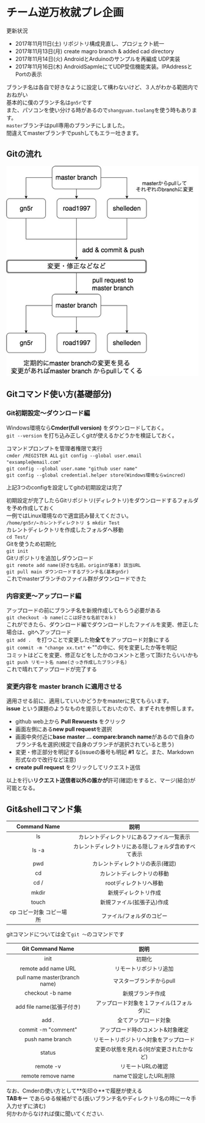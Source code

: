 # チーム逆万枚就プレ企画

更新状況
- 2017年11月11日(土) リポジトリ構成見直し、プロジェクト統一
- 2017年11月13日(月) create magro branch & added cad directory
- 2017年11月14日(火) AndroidとArduinoのサンプルを再編成 UDP実装
- 2017年11月16日(木) AndroidSapmleにてUDP受信機能実装。IPAddressとPortの表示

ブランチ名は各自で好きなように設定して構わないけど、３人がわかる範囲内でおねがい<br>
基本的に僕のブランチ名は`gn5r`です<br>
また、パソコンを使い分ける時があるので`shangyuan.tuolang`を使う時もあります。<br>
`master`ブランチはpull専用のブランチにしました。<br>
間違えてmasterブランチでpushしてもエラー吐きます。

## Gitの流れ
<div align="center">
<img src="./img/project_image.jpg" alt="git操作イメージ">
</div>

## Gitコマンド使い方(基礎部分)

### Git初期設定〜ダウンロード編

Windows環境なら**Cmder(full version)** をダウンロードしておく。<br>
`git --version` を打ち込み正しくgitが使えるかどうかを検証しておく。<br>

コマンドプロンプトを管理者権限で実行<br>
`cmder /REGISTER ALL`
`git config --global user.email "exsample@email.com"`<br>
`git config --global user.name "github user name"`<br>
`git config --global credential.helper store(Windows環境ならwincred)`<br>

上記3つのconfigを設定してgitの初期設定は完了<br>

初期設定が完了したらGitリポジトリ(ディレクトリ)をダウンロードするフォルダを予め作成しておく<br>
一例ではLinux環境なので適宜読み替えてください。<br>
`/home/gn5r/←カレントディレクトリ $ mkdir Test`<br>
カレントディレクトリを作成したフォルダへ移動<br>
`cd Test/`<br>
Gitを使うため初期化<br>
`git init`<br>
Gitリポジトリを追加しダウンロード<br>
`git remote add name(好きな名前。originが基本) 該当URL`<br>
`git pull main ダウンロードするブランチ名(基本gn5r)`<br>
これでmasterブランチのファイル群がダウンロードできた<br>

### 内容変更〜アップロード編

アップロードの前にブランチ名を新規作成してもらう必要がある<br>
`git checkout -b name(ここは好きな名前でおｋ)`<br>
これができたら、ダウンロード編でダウンロードしたファイルを変更、修正した場合は、gitへアップロード<br>
`git add .`　を打つことで変更した物**全て**をアップロード対象にする<br>
`git commit -m "change xx.txt"` ←""の中に、何を変更したか等を明記<br>
コミットはどこを変更、修正などをしたかのコメントと思って頂けたらいいかも<br>
`git push リモート名 name(さっき作成したブランチ名)`<br>
これで晴れてアップロードが完了する

### 変更内容を master branch に適用させる

適用させる前に、適用していいかどうかをmasterに見てもらいます。<br>
**issue** という課題のようなものを提示しておいたので、まずそれを参照します。<br>
- github web上から **Pull Rewuests** をクリック
- 画面左側にある**new pull request**を選択
- 画面中央付近に**base master ... compare:branch name**があるので自身のブランチ名を選択(規定で自身のブランチが選択されていると思う)
- 変更・修正部分を明記する(issueの番号も明記 **#1** など。また、Markdown形式なので改行など注意)
- **create pull request** をクリックしてリクエスト送信

以上を行い**リクエスト送信者以外の誰かが**許可(確認)をすると、マージ(結合)が可能となる。<br>

## Git&shellコマンド集

| Command Name     | 説明     |
| :------------: | :------------: |
| ls | カレントディレクトリにあるファイル一覧表示 |
| ls -a | カレントディレクトリにある隠しフォルダ含めすべて表示 |
| pwd | カレントディレクトリの表示(確認)　|
| cd | カレントディレクトリの移動 |
| cd / | rootディレクトリへ移動 |
| mkdir | 新規ディレクトリ作成 |
| touch | 新規ファイル(拡張子込)作成 |
| cp コピー対象 コピー場所 | ファイル/フォルダのコピー |

gitコマンドについては全て`git 〜`のコマンドです

| Git Command Name     | 説明     |
| :------------: | :------------: |
| init | 初期化|
| remote add name URL | リモートリポジトリ追加|
| pull name master(branch name)| マスターブランチからpull |
| checkout -b name | 新規ブランチ作成|
| add file name(拡張子付き) | アップロード対象を１ファイル(1フォルダ)に |
| add . | 全てアップロード対象 |
| commit -m "comment" | アップロード時のコメント&対象確定 |
| push name branch | リモートリポジトリへ対象をアップロード |
| status | 変更の状態を見れる(何が変更されたかなど)|
| remote -v      | リモートURLの確認 |
| remote remove name | nameで設定したURL削除 |

なお、Cmderの使い方として**矢印⇧**で履歴が使える<br>
**TABキー** であらゆる候補がでる(長いブランチ名やディレクトリ名の時に一々手入力せずに済む)<br>
何かわからなければ僕に聞いてください.
